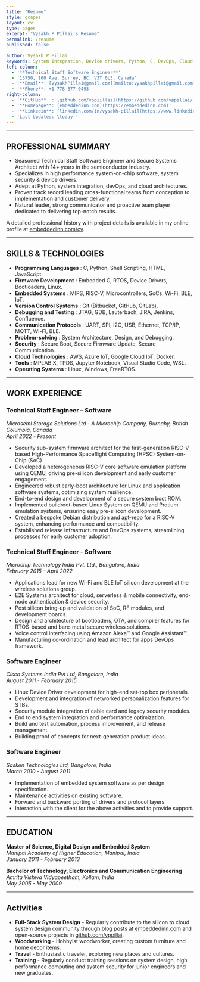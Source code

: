 ```yaml
---
title: "Resume"
style: gcapes
layout: cv
type: pages
excerpt: "Vysakh P Pillai's Resume"
permalink: /resume
published: false

author: Vysakh P Pillai
keywords: System Integration, Device drivers, Python, C, DevOps, Cloud architectures, System-on-Chip Software, System Security, Secure Systems Architect, Technical Staff Engineer, Principal Engineer
left-column:
  - '**Technical Staff Software Engineer**'
  - '13750, 100 Ave, Surrey, BC, V3T 0L3, Canada'
  - '**Email**: [VysakhPillai@gmail.com](mailto:vysakhpillai@gmail.com)'
  - '**Phone**: +1 778-877-0493'
right-column:
  - '**GitHub**  : [github.com/vppiillai](https://github.com/vppillai/)'
  - '**Homepage**: [embeddedinn.com](https://embeddedinn.com)'
  - '**Linkedin**: [linkedin.com/in/vysakh-pillai](https://www.linkedin.com/in/vysakh-pillai/)'
  - 'Last Updated: \today '
---
```


------------------

## PROFESSIONAL SUMMARY

- Seasoned Technical Staff Software Engineer and Secure Systems Architect with 14+ years in the semiconductor industry. 
- Specializes in high performance system-on-chip software, system security & device drivers. 
- Adept at Python, system integration, devOps, and cloud architectures. 
- Proven track record leading cross-functional teams from conception to implementation and customer delivery. 
- Natural leader, strong communicator and proactive team player dedicated to delivering top-notch results.


A detailed professional history with project details is available in my online profile at [embeddedinn.com/cv](https://embeddedinn.com/cv).

---

## SKILLS & TECHNOLOGIES

- **Programming Languages**        : C, Python, Shell Scripting, HTML, JavaScript.
- **Firmware Development**         : Embedded C, RTOS, Device Drivers, Bootloaders, Linux.
- **Embedded Systems**             : MIPS, RISC-V, Microcontrollers, SoCs, Wi-Fi, BLE, IoT.
- **Version Control Systems**      : Git (Bitbucket, GitHub, GitLab).
- **Debugging and Testing**        : JTAG, GDB, Lauterbach, JIRA, Jenkins, Confluence.
- **Communication Protocols**      : UART, SPI, I2C, USB, Ethernet, TCP/IP, MQTT, Wi-Fi, BLE.
- **Problem-solving**              : System Architecture, Design, and Debugging.
- **Security**                     : Secure Boot, Secure Firmware Update, Secure Communication.
- **Cloud Technologies**           : AWS, Azure IoT, Google Cloud IoT, Docker.
- **Tools**                        : MPLAB X, TPDS, Jupyter Notebook, Visual Studio Code, WSL.
- **Operating Systems**            : Linux, Windows, FreeRTOS.

---

## WORK EXPERIENCE

### **Technical Staff Engineer – Software**  
*Microsemi Storage Solutions Ltd - A Microchip Company, Burnaby, British Columbia, Canada*  
*April 2022 - Present*

  - Security sub-system firmware architect for the first-generation RISC-V based High-Performance Spaceflight Computing (HPSC) System-on-Chip (SoC)
  - Developed a heterogeneous RISC-V core software emulation platform using QEMU, driving pre-silicon development and early customer engagement.
  - Engineered robust early-boot architecture for Linux and application software systems, optimizing system resilience.
  - End-to-end design and development of a secure system boot ROM.
  - Implemented buildroot-based Linux System on QEMU and Protium emulation systems, ensuring easy pre-silicon development.
  - Created a bespoke Debian distribution and apt-repo for a RISC-V system, enhancing performance and compatibility.
  - Established release infrastructure and DevOps systems, streamlining processes for early customer adoption.

### **Technical Staff Engineer - Software**  
*Microchip Technology India Pvt. Ltd., Bangalore, India*  
*February 2015 - April 2022*

  -	Applications lead for new Wi-Fi and BLE IoT silicon development at the wireless solutions group.
  -	E2E Systems architect for cloud, serverless & mobile connectivity, end-node authentication & device security. 
  -	Post silicon bring-up and validation of SoC, RF modules, and development boards.
  -	Design and architecture of bootloaders, OTA, and compiler features for RTOS-based and bare-metal secure wireless solutions.
  -	Voice control interfacing using Amazon Alexa™ and Google Assistant™.
  -	Manufacturing co-ordination and lead architect for apps DevOps framework.

### **Software Engineer**  
*Cisco Systems India Pvt Ltd, Bangalore, India*  
*August 2011 - February 2015*

  -	Linux Device Driver development for high-end set-top box peripherals.
  -	Development and integration of networked personalization features for STBs.
  -	Security module integration of cable card and legacy security modules. 
  -	End to end system integration and performance optimization.
  -	Build and test automation, process improvement, and release management.  
  -	Building proof of concepts for next-generation product ideas.

### **Software Engineer**  
*Sasken Technologies Ltd, Bangalore, India*  
*March 2010 - August 2011*

  -	Implementation of embedded system software as per design specification.
  -	Maintenance activities on existing software.
  -	Forward and backward porting of drivers and protocol layers. 
  -	Interaction with the client for the above activities and to provide support.

---

## EDUCATION

**Master of Science, Digital Design and Embedded System**  
*Manipal Academy of Higher Education, Manipal, India*  
*January 2011 - February 2013*

**Bachelor of Technology, Electronics and Communication Engineering**  
*Amrita Vishwa Vidyapeetham, Kollam, India*  
*May 2005 - May 2009*

---

## Activities

- **Full-Stack System Design** - Regularly contribute to the silicon to cloud system design community through blog posts at [embeddedinn.com](https://embeddedinn.com) and open-source projects in [github.com/vppillai](https://github.com/vppillai).
- **Woodworking** - Hobbyist woodworker, creating custom furniture and home decor items.
- **Travel** - Enthusiastic traveler, exploring new places and cultures. 
- **Training** - Regularly conduct training sessions on system design, high performance computing and system security for junior engineers and new graduates.



<!--pandoc resume_src.md -f markdown+yaml_metadata_block   --template .\templates\resumetemplate.latex -o vysakh_pillai-resume.pdf --pdf-engine C:\Users\c16658\AppData\Local\Programs\MiKTeX\miktex\bin\x64\pdflatex.exe-->